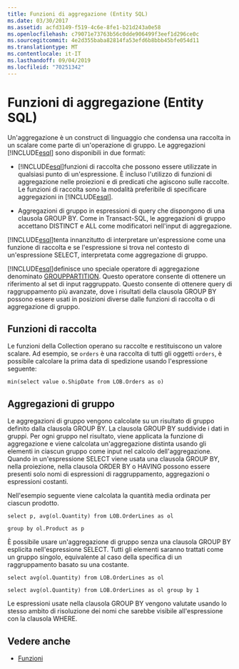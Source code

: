 ```yaml
---
title: Funzioni di aggregazione (Entity SQL)
ms.date: 03/30/2017
ms.assetid: acfd3149-f519-4c6e-8fe1-b21d243a0e58
ms.openlocfilehash: c79071e73763b56c0dde906499f3eef1d296ce0c
ms.sourcegitcommit: 4e2d355baba82814fa53efd6b8bbb45bfe054d11
ms.translationtype: MT
ms.contentlocale: it-IT
ms.lasthandoff: 09/04/2019
ms.locfileid: "70251342"
---
```

# <a name="aggregate-functions-entity-sql"></a>Funzioni di aggregazione (Entity SQL)
Un'aggregazione è un construct di linguaggio che condensa una raccolta in un scalare come parte di un'operazione di gruppo. Le aggregazioni [!INCLUDE[esql](../../../../../../includes/esql-md.md)] sono disponibili in due formati:  
  
- [!INCLUDE[esql](../../../../../../includes/esql-md.md)]funzioni di raccolta che possono essere utilizzate in qualsiasi punto di un'espressione. È incluso l'utilizzo di funzioni di aggregazione nelle proiezioni e di predicati che agiscono sulle raccolte. Le funzioni di raccolta sono la modalità preferibile di specificare aggregazioni in [!INCLUDE[esql](../../../../../../includes/esql-md.md)].  
  
- Aggregazioni di gruppo in espressioni di query che dispongono di una clausola GROUP BY. Come in Transact-SQL, le aggregazioni di gruppo accettano DISTINCT e ALL come modificatori nell'input di aggregazione.  
  
 [!INCLUDE[esql](../../../../../../includes/esql-md.md)]tenta innanzitutto di interpretare un'espressione come una funzione di raccolta e se l'espressione si trova nel contesto di un'espressione SELECT, interpretata come aggregazione di gruppo.  
  
 [!INCLUDE[esql](../../../../../../includes/esql-md.md)]definisce uno speciale operatore di aggregazione denominato [GROUPPARTITION](grouppartition-entity-sql.md). Questo operatore consente di ottenere un riferimento al set di input raggruppato. Questo consente di ottenere query di raggruppamento più avanzate, dove i risultati della clausola GROUP BY possono essere usati in posizioni diverse dalle funzioni di raccolta o di aggregazione di gruppo.  
  
## <a name="collection-functions"></a>Funzioni di raccolta  
 Le funzioni della Collection operano su raccolte e restituiscono un valore scalare. Ad esempio, se `orders` è una raccolta di tutti gli oggetti `orders`, è possibile calcolare la prima data di spedizione usando l'espressione seguente:  
  
 `min(select value o.ShipDate from LOB.Orders as o)`  
  
## <a name="group-aggregates"></a>Aggregazioni di gruppo  
 Le aggregazioni di gruppo vengono calcolate su un risultato di gruppo definito dalla clausola GROUP BY. La clausola GROUP BY suddivide i dati in gruppi. Per ogni gruppo nel risultato, viene applicata la funzione di aggregazione e viene calcolata un'aggregazione distinta usando gli elementi in ciascun gruppo come input nel calcolo dell'aggregazione. Quando in un'espressione SELECT viene usata una clausola GROUP BY, nella proiezione, nella clausola ORDER BY o HAVING possono essere presenti solo nomi di espressioni di raggruppamento, aggregazioni o espressioni costanti.  
  
 Nell'esempio seguente viene calcolata la quantità media ordinata per ciascun prodotto.  
  
 `select p, avg(ol.Quantity) from LOB.OrderLines as ol`  
  
 `group by ol.Product as p`  
  
 È possibile usare un'aggregazione di gruppo senza una clausola GROUP BY esplicita nell'espressione SELECT. Tutti gli elementi saranno trattati come un gruppo singolo, equivalente al caso della specifica di un raggruppamento basato su una costante.  
  
 `select avg(ol.Quantity) from LOB.OrderLines as ol`  
  
 `select avg(ol.Quantity) from LOB.OrderLines as ol group by 1`  
  
 Le espressioni usate nella clausola GROUP BY vengono valutate usando lo stesso ambito di risoluzione dei nomi che sarebbe visibile all'espressione con la clausola WHERE.  
  
## <a name="see-also"></a>Vedere anche

- [Funzioni](functions-entity-sql.md)
